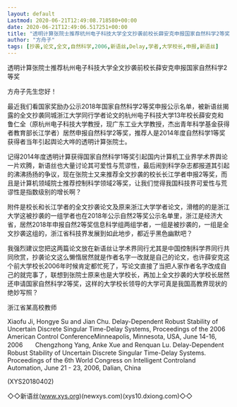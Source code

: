 ```yaml
---
layout: default
Lastmod: 2020-06-21T12:49:08.718580+00:00
date: 2020-06-21T12:49:06.517251+00:00
title: "透明计算张院士推荐杭州电子科技大学全文抄袭前校长薛安克申报国家自然科学2等奖"
author: "方舟子"
tags: [抄袭,论文,全文,自然科学,2006,新语丝,Delay,学者,大学校长,申报,新语丝]
---
```


透明计算张院士推荐杭州电子科技大学全文抄袭前校长薛安克申报国家自然科学2等奖

方舟子先生您好！

最近我们看国家奖励办公示2018年国家自然科学2等奖申报公示名单，被新语丝揭露的全文抄袭同城浙江大学同行学者论文的杭州电子科技大学13年校长薛安克和鲁仁全（原杭州电子科技大学教授，现广东工业大学教授，杰出青年科学基金获得者教育部长江学者）居然申报自然科学2等奖，推荐人是2014年度自然科学1等奖获得者当年引起舆论大哗的透明计算张院士。

记得2014年度透明计算获得国家自然科学1等奖引起国内计算机工业界学术界舆论一片欢腾，新语丝也大量讨论其可爱性与荒谬性，最后闹到科学杂志都报道其引起的沸沸扬扬的争议，现在张院士又来推荐全文抄袭的校长长江学者申报2等奖，而且是计算机领域院士推荐控制科学领域2等奖，让我们觉得我国科技界可爱性与荒谬性是指数级别的增长啊？

附件是校长和长江学者的全文抄袭论文及原来浙江大学学者论文，滑稽的的是浙江大学这被抄袭的一组学者也在2018年公示自然2等奖公示名单里，浙江是经济大省，居然2018年申报自然2等奖信息科学组两组学者，一组是被抄袭的，一组是全文抄袭这组的，浙江省科技界发展到如此地步，都近乎黑色幽默吧？

我强烈建议您把这两篇论文放在新语丝让学术界同行尤其是中国控制科学界同行共同欣赏，抄袭论文这么懒惰居然就是作者名字一改就是自己的论文，也许薛安克这个前大学校长2006年时候肯定都忙死了，写论文直接了当把人家作者名字改成自己的就完事了，联想到张院士原来也是大学校长，再加上全文抄袭的大学校长居然还申请国家自然科学2等奖，这样的大学校长领导的大学可真是我国高教界现状的绝妙写照？

浙江省某高校教师

Xiaofu Ji, Hongye Su and Jian Chu. Delay-Dependent Robust Stability of Uncertain Discrete Singular Time-Delay Systems, Proceedings of the 2006 American Control ConferenceMinneapolis, Minnesota, USA, June 14-16, 2006　　Chengzhong Yang, Anke Xue and Renquan Lu. Delay-Dependent Robust Stability of Uncertain Discrete Singular Time-Delay Systems. Proceedings of the 6th World Congress on Intelligent Controland Automation, June 21 - 23, 2006, Dalian, China

(XYS20180402)

◇◇新语丝(www.xys.org)(newxys.com)(xys10.dxiong.com)◇◇

